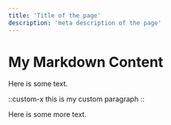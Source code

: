 ```yaml
---
title: 'Title of the page'
description: 'meta description of the page'
---
```


# My Markdown Content

Here is some text.

::custom-x
this is my custom paragraph
::

Here is some more text.